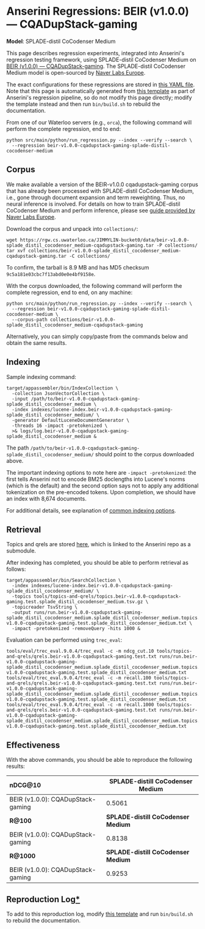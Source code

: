 # Anserini Regressions: BEIR (v1.0.0) &mdash; CQADupStack-gaming

**Model**: SPLADE-distil CoCodenser Medium

This page describes regression experiments, integrated into Anserini's regression testing framework, using SPLADE-distil CoCodenser Medium on [BEIR (v1.0.0) &mdash; CQADupStack-gaming](http://beir.ai/).
The SPLADE-distil CoCodenser Medium model is open-sourced by [Naver Labs Europe](https://europe.naverlabs.com/research/machine-learning-and-optimization/splade-models).

The exact configurations for these regressions are stored in [this YAML file](../../src/main/resources/regression/beir-v1.0.0-cqadupstack-gaming-splade-distil-cocodenser-medium.yaml).
Note that this page is automatically generated from [this template](../../src/main/resources/docgen/templates/beir-v1.0.0-cqadupstack-gaming-splade-distil-cocodenser-medium.template) as part of Anserini's regression pipeline, so do not modify this page directly; modify the template instead and then run `bin/build.sh` to rebuild the documentation.

From one of our Waterloo servers (e.g., `orca`), the following command will perform the complete regression, end to end:

```
python src/main/python/run_regression.py --index --verify --search \
  --regression beir-v1.0.0-cqadupstack-gaming-splade-distil-cocodenser-medium
```

## Corpus

We make available a version of the BEIR-v1.0.0 cqadupstack-gaming corpus that has already been processed with SPLADE-distil CoCodenser Medium, i.e., gone through document expansion and term reweighting.
Thus, no neural inference is involved.
For details on how to train SPLADE-distil CoCodenser Medium and perform inference, please see [guide provided by Naver Labs Europe](https://github.com/naver/splade/tree/main/anserini_evaluation).

Download the corpus and unpack into `collections/`:

```
wget https://rgw.cs.uwaterloo.ca/JIMMYLIN-bucket0/data/beir-v1.0.0-splade_distil_cocodenser_medium-cqadupstack-gaming.tar -P collections/
tar xvf collections/beir-v1.0.0-splade_distil_cocodenser_medium-cqadupstack-gaming.tar -C collections/
```

To confirm, the tarball is 8.9 MB and has MD5 checksum `9c5a181e03cbc7f13abd0e0e4bf9158e`.

With the corpus downloaded, the following command will perform the complete regression, end to end, on any machine:

```
python src/main/python/run_regression.py --index --verify --search \
  --regression beir-v1.0.0-cqadupstack-gaming-splade-distil-cocodenser-medium \
  --corpus-path collections/beir-v1.0.0-splade_distil_cocodenser_medium-cqadupstack-gaming
```

Alternatively, you can simply copy/paste from the commands below and obtain the same results.

## Indexing

Sample indexing command:

```
target/appassembler/bin/IndexCollection \
  -collection JsonVectorCollection \
  -input /path/to/beir-v1.0.0-cqadupstack-gaming-splade_distil_cocodenser_medium \
  -index indexes/lucene-index.beir-v1.0.0-cqadupstack-gaming-splade_distil_cocodenser_medium/ \
  -generator DefaultLuceneDocumentGenerator \
  -threads 16 -impact -pretokenized \
  >& logs/log.beir-v1.0.0-cqadupstack-gaming-splade_distil_cocodenser_medium &
```

The path `/path/to/beir-v1.0.0-cqadupstack-gaming-splade_distil_cocodenser_medium/` should point to the corpus downloaded above.

The important indexing options to note here are `-impact -pretokenized`: the first tells Anserini not to encode BM25 doclengths into Lucene's norms (which is the default) and the second option says not to apply any additional tokenization on the pre-encoded tokens.
Upon completion, we should have an index with 8,674 documents.

For additional details, see explanation of [common indexing options](../../docs/common-indexing-options.md).

## Retrieval

Topics and qrels are stored [here](https://github.com/castorini/anserini-tools/tree/master/topics-and-qrels), which is linked to the Anserini repo as a submodule.

After indexing has completed, you should be able to perform retrieval as follows:

```
target/appassembler/bin/SearchCollection \
  -index indexes/lucene-index.beir-v1.0.0-cqadupstack-gaming-splade_distil_cocodenser_medium/ \
  -topics tools/topics-and-qrels/topics.beir-v1.0.0-cqadupstack-gaming.test.splade_distil_cocodenser_medium.tsv.gz \
  -topicreader TsvString \
  -output runs/run.beir-v1.0.0-cqadupstack-gaming-splade_distil_cocodenser_medium.splade_distil_cocodenser_medium.topics.beir-v1.0.0-cqadupstack-gaming.test.splade_distil_cocodenser_medium.txt \
  -impact -pretokenized -removeQuery -hits 1000 &
```

Evaluation can be performed using `trec_eval`:

```
tools/eval/trec_eval.9.0.4/trec_eval -c -m ndcg_cut.10 tools/topics-and-qrels/qrels.beir-v1.0.0-cqadupstack-gaming.test.txt runs/run.beir-v1.0.0-cqadupstack-gaming-splade_distil_cocodenser_medium.splade_distil_cocodenser_medium.topics.beir-v1.0.0-cqadupstack-gaming.test.splade_distil_cocodenser_medium.txt
tools/eval/trec_eval.9.0.4/trec_eval -c -m recall.100 tools/topics-and-qrels/qrels.beir-v1.0.0-cqadupstack-gaming.test.txt runs/run.beir-v1.0.0-cqadupstack-gaming-splade_distil_cocodenser_medium.splade_distil_cocodenser_medium.topics.beir-v1.0.0-cqadupstack-gaming.test.splade_distil_cocodenser_medium.txt
tools/eval/trec_eval.9.0.4/trec_eval -c -m recall.1000 tools/topics-and-qrels/qrels.beir-v1.0.0-cqadupstack-gaming.test.txt runs/run.beir-v1.0.0-cqadupstack-gaming-splade_distil_cocodenser_medium.splade_distil_cocodenser_medium.topics.beir-v1.0.0-cqadupstack-gaming.test.splade_distil_cocodenser_medium.txt
```

## Effectiveness

With the above commands, you should be able to reproduce the following results:

| **nDCG@10**                                                                                                  | **SPLADE-distill CoCodenser Medium**|
|:-------------------------------------------------------------------------------------------------------------|-----------|
| BEIR (v1.0.0): CQADupStack-gaming                                                                            | 0.5061    |
| **R@100**                                                                                                    | **SPLADE-distill CoCodenser Medium**|
| BEIR (v1.0.0): CQADupStack-gaming                                                                            | 0.8138    |
| **R@1000**                                                                                                   | **SPLADE-distill CoCodenser Medium**|
| BEIR (v1.0.0): CQADupStack-gaming                                                                            | 0.9253    |


## Reproduction Log[*](../../docs/reproducibility.md)

To add to this reproduction log, modify [this template](../../src/main/resources/docgen/templates/beir-v1.0.0-cqadupstack-gaming-splade-distil-cocodenser-medium.template) and run `bin/build.sh` to rebuild the documentation.
